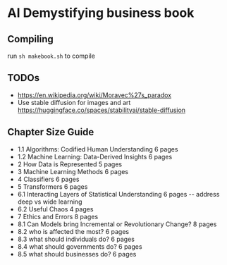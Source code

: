 # AI Demystifying business book

## Compiling

run ```sh makebook.sh``` to compile

## TODOs

* https://en.wikipedia.org/wiki/Moravec%27s_paradox
* Use stable diffusion for images and art https://huggingface.co/spaces/stabilityai/stable-diffusion

## Chapter Size Guide

* 1.1 Algorithms: Codified Human Understanding 6 pages
* 1.2 Machine Learning: Data-Derived Insights 6 pages
* 2 How Data is Represented 5 pages
* 3 Machine Learning Methods 6 pages
* 4 Classifiers 6 pages
* 5 Transformers 6 pages
* 6.1 Interacting Layers of Statistical Understanding 6 pages -- address deep vs wide learning
* 6.2 Useful Chaos 4 pages
* 7 Ethics and Errors 8 pages
* 8.1 Can Models bring Incremental or Revolutionary Change? 8 pages 
* 8.2 who is affected the most? 6 pages
* 8.3 what should individuals do? 6 pages
* 8.4 what should governments do? 6 pages
* 8.5 what should businesses do?  6 pages
